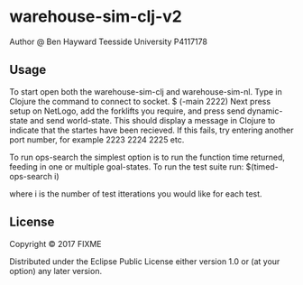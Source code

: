 # warehouse-sim-clj-v2

Author @ Ben Hayward 
Teesside University
P4117178

## Usage

To start open both the warehouse-sim-clj and warehouse-sim-nl. Type in Clojure the command to connect to socket.
$ (-main 2222)
Next press setup on NetLogo, add the forklifts you require, and press send dynamic-state and send world-state. This should display a message in Clojure to indicate that the startes have been recieved. If this fails, try entering another port number, for example 2223 2224 2225 etc.

To run ops-search the simplest option is to run the function time returned, feeding in one or multiple goal-states.
To run the test suite run: 
$(timed-ops-search i) 

where i is the number of test itterations you would like for each test.
 

## License

Copyright © 2017 FIXME

Distributed under the Eclipse Public License either version 1.0 or (at
your option) any later version.
